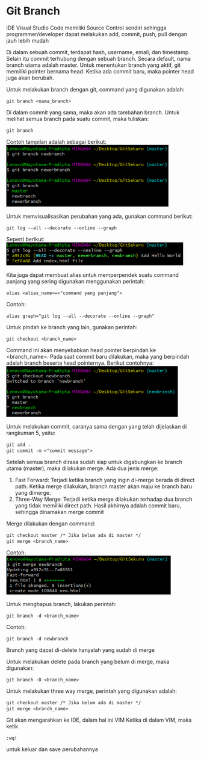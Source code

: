 # Git Branch

IDE Visual Studio Code memiliki Source Control sendiri sehingga programmer/developer dapat melakukan add, commit, push, pull dengan jauh lebih mudah 

Di dalam sebuah commit, terdapat hash, username, email, dan timestamp. Selain itu commit terhubung dengan sebuah branch. Secara default, nama branch utama adalah master. Untuk menentukan branch yang aktif, git memiliki pointer bernama head. Ketika ada commit baru, maka pointer head juga akan berubah. 

Untuk melakukan branch dengan git, command yang digunakan adalah:
```shell
git branch <nama_branch>
```
Di dalam commit yang sama, maka akan ada tambahan branch.
Untuk melihat semua branch pada suatu commit, maka tuliskan:
```shell
git branch
```
Contoh tampilan adalah sebagai berikut:
![](Screenshots/gitbranch.png) <br>

Untuk memvisualisasikan perubahan yang ada, gunakan command berikut:
```shell
git log --all --decorate --online --graph
```
Seperti berikut: <br>
![](Screenshots/gitdecorate.png)

Kita juga dapat membuat alias untuk memperpendek suatu command panjang yang sering digunakan menggunakan perintah: 
```shell
alias <alias_name>=<"command yang panjang">
```
Contoh:
```shell
alias graph="git log --all --decorate --online --graph"
```

Untuk pindah ke branch yang lain, gunakan perintah: 
```shell
git checkout <branch_name>
```
Command ini akan menyebabkan head pointer berpindah ke <branch_name>. Pada saat commit baru dilakukan, maka yang berpindah adalah branch beserta head pointernya. Berikut contohnya: <br>
![](Screenshots/gitcheckout.png) <br>

Untuk melakukan commit, caranya sama dengan yang telah dijelaskan di rangkuman 5, yaitu:
```shell
git add .
git commit -m <"commit message">
``` 

Setelah semua branch dirasa sudah siap untuk digabungkan ke branch utama (master), maka dilakukan merge. Ada dua jenis merge:
1. Fast Forward: Terjadi ketika branch yang ingin di-merge berada di direct path. Ketika merge dilakukan, branch master akan maju ke branch baru yang dimerge. 
2. Three-Way Merge: Terjadi ketika merge dilakukan terhadap dua branch yang tidak memiliki direct path. Hasil akhirnya adalah commit baru, sehingga dinamakan merge commit 

Merge dilakukan dengan command: 
```shell
git checkout master /* Jika belum ada di master */
git merge <branch_name>
```
Contoh: <br>
![](Screenshots/gitmergefast.png) <br>

Untuk menghapus branch, lakukan perintah: 
```shell
git branch -d <branch_name>
```
Contoh:
```shell
git branch -d newbranch
```
Branch yang dapat di-delete hanyalah yang sudah di merge <br>

Untuk melakukan delete pada branch yang belum di merge, maka digunakan: 
```shell
git branch -D <branch_name>
```

Untuk melakukan three way merge, perintah yang digunakan adalah: 
```shell
git checkout master /* Jika belum ada di master */
git merge <branch_name>
```
Git akan mengarahkan ke IDE, dalam hal ini VIM
Ketika di dalam VIM, maka ketik 
```shell
:wq!
```
untuk keluar dan save perubahannya
